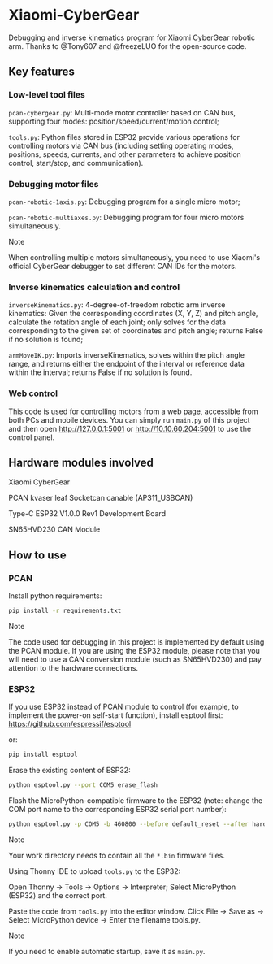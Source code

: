 # Xiaomi-CyberGear

Debugging and inverse kinematics program for Xiaomi CyberGear robotic arm. Thanks to @Tony607 and @freezeLUO
for the open-source code.

## Key features

### Low-level tool files

`pcan-cybergear.py`: Multi-mode motor controller based on CAN bus, supporting four modes: position/speed/current/motion control;

`tools.py`: Python files stored in ESP32 provide various operations for controlling motors via CAN bus (including setting operating modes, positions, speeds, currents, and other parameters to achieve position control, start/stop, and communication).

### Debugging motor files

`pcan-robotic-1axis.py`: Debugging program for a single micro motor;

`pcan-robotic-multiaxes.py`: Debugging program for four micro motors simultaneously.

> [!NOTE]
>
> When controlling multiple motors simultaneously, you need to use Xiaomi's official CyberGear debugger to set different CAN IDs for the motors.

### Inverse kinematics calculation and control

`inverseKinematics.py`: 4-degree-of-freedom robotic arm inverse kinematics: Given the corresponding coordinates (X, Y, Z) and pitch angle, calculate the rotation angle of each joint; only solves for the data corresponding to the given set of coordinates and pitch angle; returns False if no solution is found;

`armMoveIK.py`: Imports inverseKinematics, solves within the pitch angle range, and returns either the endpoint of the interval or reference data within the interval; returns False if no solution is found.

### Web control

This code is used for controlling motors from a web page, accessible from both PCs and mobile devices. You can simply run `main.py` of this project and then open http://127.0.0.1:5001 or http://10.10.60.204:5001 to use the control panel.

## Hardware modules involved

Xiaomi CyberGear

PCAN kvaser leaf Socketcan canable (AP311_USBCAN)

Type-C ESP32 V1.0.0 Rev1 Development Board

SN65HVD230 CAN Module

## How to use

### PCAN

Install python requirements:

```bash
pip install -r requirements.txt
```

> [!NOTE]
>
> The code used for debugging in this project is implemented by default using the PCAN module. If you are using the ESP32 module, please note that you will need to use a CAN conversion module (such as SN65HVD230) and pay attention to the hardware connections.

### ESP32

If you use ESP32 instead of PCAN module to control (for example, to implement the power-on self-start function), install esptool first: https://github.com/espressif/esptool

or:

```bash
pip install esptool
```

Erase the existing content of ESP32:

```bash
python esptool.py --port COM5 erase_flash
```

Flash the MicroPython-compatible firmware to the ESP32 (note: change the COM port name to the corresponding ESP32 serial port number):

```bash
python esptool.py -p COM5 -b 460800 --before default_reset --after hard_reset --chip esp32  write_flash --flash_mode dio --flash_size detect --flash_freq 40m 0x1000 bootloader.bin 0x8000 partition-table.bin 0x10000 micropython.bin
```

> [!NOTE]
>
> Your work directory needs to contain all the `*.bin` firmware files.

Using Thonny IDE to upload `tools.py` to the ESP32:

Open Thonny → Tools → Options → Interpreter; Select MicroPython (ESP32) and the correct port.

Paste the code from `tools.py` into the editor window. Click File → Save as → Select MicroPython device → Enter the filename tools.py.

> [!NOTE]
>
> If you need to enable automatic startup, save it as `main.py`.










